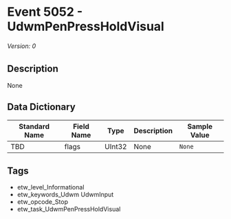 # Event 5052 - UdwmPenPressHoldVisual
###### Version: 0

## Description
None

## Data Dictionary
|Standard Name|Field Name|Type|Description|Sample Value|
|---|---|---|---|---|
|TBD|flags|UInt32|None|`None`|

## Tags
* etw_level_Informational
* etw_keywords_Udwm UdwmInput
* etw_opcode_Stop
* etw_task_UdwmPenPressHoldVisual